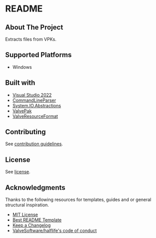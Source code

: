 # README

## About The Project

Extracts files from VPKs.

## Supported Platforms

- Windows

## Built with

- [Visual Studio 2022](https://visualstudio.microsoft.com)
- [CommandLineParser](https://github.com/commandlineparser/commandline)
- [System.IO.Abstractions](https://github.com/TestableIO/System.IO.Abstractions)
- [ValvePak](https://github.com/ValveResourceFormat/ValvePak)
- [ValveResourceFormat](https://github.com/ValveResourceFormat/ValveResourceFormat)

## Contributing

See [contribution guidelines](CONTRIBUTING.md).

## License

See [license](LICENSE).

## Acknowledgments

Thanks to the following resources for templates, guides and or general structural inspiration.

- [MIT License](https://en.wikipedia.org/wiki/MIT_License)
- [Best README Template](https://github.com/othneildrew/Best-README-Template)
- [Keep a Changelog](https://keepachangelog.com/)
- [ValveSoftware/halflife's code of conduct](https://github.com/ValveSoftware/halflife?tab=readme-ov-file#conduct)